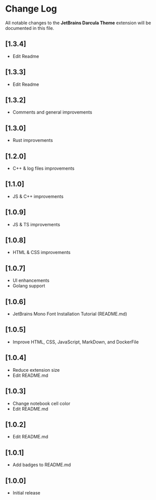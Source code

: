 # Change Log

All notable changes to the **JetBrains Darcula Theme** extension will be documented in this file.

## \[1.3.4\]

- Edit Readme

## \[1.3.3\]

- Edit Readme

## \[1.3.2\]

- Comments and general improvements

## \[1.3.0\]

- Rust improvements

## \[1.2.0\]

- C++ & log files improvements

## \[1.1.0\]

- JS & C++ improvements

## \[1.0.9\]

- JS & TS improvements

## \[1.0.8\]

- HTML & CSS improvements

## \[1.0.7\]

- UI enhancements
- Golang support

## \[1.0.6\]

- JetBrains Mono Font Installation Tutorial (README.md)

## \[1.0.5\]

- Improve HTML, CSS, JavaScript, MarkDown, and DockerFile

## \[1.0.4\]

- Reduce extension size
- Edit README.md

## \[1.0.3\]

- Change notebook cell color
- Edit README.md

## \[1.0.2\]

- Edit README.md

## \[1.0.1\]

- Add badges to README.md

## \[1.0.0\]

- Initial release
